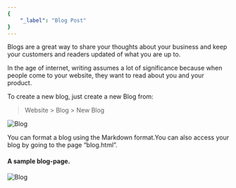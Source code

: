 ```yaml
---
{
	"_label": "Blog Post"
}
---
```

Blogs are a great way to share your thoughts about your business and keep your customers and readers updated of what you are up to.

In the age of internet, writing assumes a lot of significance because when people come to your website, they want to read about you and your product.

To create a new blog, just create a new Blog from:

> Website > Blog > New Blog


![Blog](img/blog.png)


You can format a blog using the Markdown format.You can also access your blog by going to the page “blog.html”.


#### A sample blog-page.


![Blog](img/blog-look.png)

